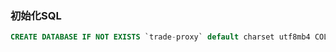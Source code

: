 ### 初始化SQL
```SQL
CREATE DATABASE IF NOT EXISTS `trade-proxy` default charset utf8mb4 COLLATE utf8mb4_general_ci;
```




